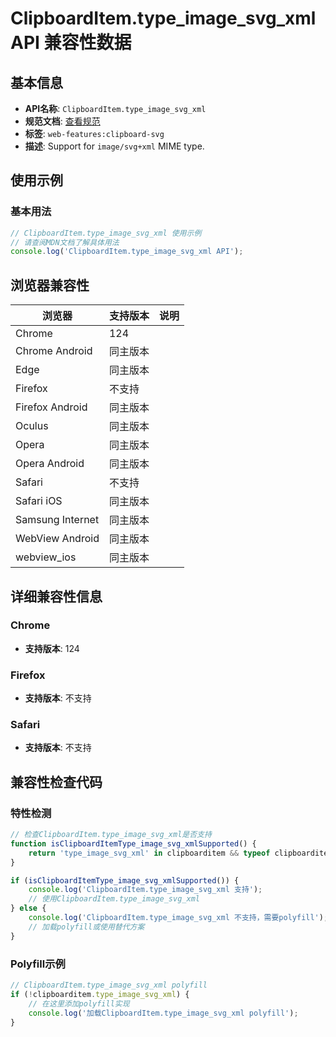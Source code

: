 # ClipboardItem.type_image_svg_xml API 兼容性数据

## 基本信息

- **API名称**: `ClipboardItem.type_image_svg_xml`
- **规范文档**: [查看规范](https://w3c.github.io/clipboard-apis/#optional-data-types)
- **标签**: `web-features:clipboard-svg`
- **描述**: Support for `image/svg+xml` MIME type.

## 使用示例

### 基本用法

```javascript
// ClipboardItem.type_image_svg_xml 使用示例
// 请查阅MDN文档了解具体用法
console.log('ClipboardItem.type_image_svg_xml API');
```

## 浏览器兼容性

| 浏览器 | 支持版本 | 说明 |
|--------|----------|------|
| Chrome | 124 |  |
| Chrome Android | 同主版本 |  |
| Edge | 同主版本 |  |
| Firefox | 不支持 |  |
| Firefox Android | 同主版本 |  |
| Oculus | 同主版本 |  |
| Opera | 同主版本 |  |
| Opera Android | 同主版本 |  |
| Safari | 不支持 |  |
| Safari iOS | 同主版本 |  |
| Samsung Internet | 同主版本 |  |
| WebView Android | 同主版本 |  |
| webview_ios | 同主版本 |  |

## 详细兼容性信息

### Chrome

- **支持版本**: 124

### Firefox

- **支持版本**: 不支持

### Safari

- **支持版本**: 不支持

## 兼容性检查代码

### 特性检测

```javascript
// 检查ClipboardItem.type_image_svg_xml是否支持
function isClipboardItemType_image_svg_xmlSupported() {
    return 'type_image_svg_xml' in clipboarditem && typeof clipboarditem.type_image_svg_xml === 'function';
}

if (isClipboardItemType_image_svg_xmlSupported()) {
    console.log('ClipboardItem.type_image_svg_xml 支持');
    // 使用ClipboardItem.type_image_svg_xml
} else {
    console.log('ClipboardItem.type_image_svg_xml 不支持，需要polyfill');
    // 加载polyfill或使用替代方案
}
```

### Polyfill示例

```javascript
// ClipboardItem.type_image_svg_xml polyfill
if (!clipboarditem.type_image_svg_xml) {
    // 在这里添加polyfill实现
    console.log('加载ClipboardItem.type_image_svg_xml polyfill');
}
```

